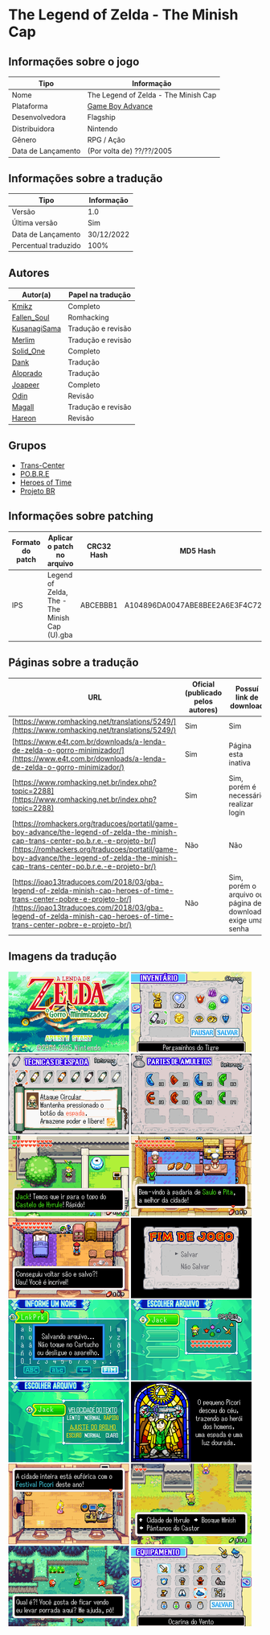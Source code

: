 # The Legend of Zelda - The Minish Cap

## Informações sobre o jogo

| Tipo | Informação |
| ----------- | ----------- |
| Nome | The Legend of Zelda \- The Minish Cap |
| Plataforma | [Game Boy Advance](../) |
| Desenvolvedora | Flagship |
| Distribuidora | Nintendo |
| Gênero | RPG / Ação |
| Data de Lançamento | (Por volta de) ??/??/2005 |

## Informações sobre a tradução

| Tipo | Informação |
| ----------- | ----------- |
| Versão | 1\.0 |
| Última versão | Sim |
| Data de Lançamento | 30/12/2022 |
| Percentual traduzido | 100% |

## Autores

| Autor(a) | Papel na tradução |
| ----------- | ----------- |
| [Kmikz](../../../autores/kmikz/) | Completo |
| [Fallen\_Soul](../../../autores/fallen_soul/) | Romhacking |
| [KusanagiSama](../../../autores/kusanagisama/) | Tradução e revisão |
| [Merlim](../../../autores/merlim/) | Tradução e revisão |
| [Solid\_One](../../../autores/solid_one/) | Completo |
| [Dank](../../../autores/dank/) | Tradução |
| [Aloprado](../../../autores/aloprado/) | Tradução |
| [Joapeer](../../../autores/joapeer/) | Completo |
| [Odin](../../../autores/odin/) | Revisão |
| [Magall](../../../autores/magall/) | Tradução e revisão |
| [Hareon](../../../autores/hareon/) | Revisão |

## Grupos

* [Trans\-Center](../../../grupos/trans-center/)
* [PO\.B\.R\.E](../../../grupos/pobre/)
* [Heroes of Time](../../../grupos/heroes-of-time/)
* [Projeto BR](../../../grupos/projeto-br/)

## Informações sobre patching

| Formato do patch | Aplicar o patch no arquivo | CRC32 Hash | MD5 Hash |
| ----------- | ----------- | ----------- | ----------- |
| IPS | Legend of Zelda, The \- The Minish Cap \(U\)\.gba | ABCEBBB1 | A104896DA0047ABE8BEE2A6E3F4C7290 |

## Páginas sobre a tradução

| URL | Oficial (publicado pelos autores) | Possuí link de download |
| ----------- | ----------- | ----------- |
| [https://www.romhacking.net/translations/5249/](https://www.romhacking.net/translations/5249/) | Sim | Sim |
| [https://www.e4t.com.br/downloads/a-lenda-de-zelda-o-gorro-minimizador/](https://www.e4t.com.br/downloads/a-lenda-de-zelda-o-gorro-minimizador/) | Sim | Página esta inativa |
| [https://www.romhacking.net.br/index.php?topic=2288](https://www.romhacking.net.br/index.php?topic=2288) | Sim | Sim, porém é necessário realizar login |
| [https://romhackers.org/traducoes/portatil/game-boy-advance/the-legend-of-zelda-the-minish-cap-trans-center-po.b.r.e.-e-projeto-br/](https://romhackers.org/traducoes/portatil/game-boy-advance/the-legend-of-zelda-the-minish-cap-trans-center-po.b.r.e.-e-projeto-br/) | Não | Não |
| [https://joao13traducoes.com/2018/03/gba-legend-of-zelda-minish-cap-heroes-of-time-trans-center-pobre-e-projeto-br/](https://joao13traducoes.com/2018/03/gba-legend-of-zelda-minish-cap-heroes-of-time-trans-center-pobre-e-projeto-br/) | Não | Sim, porém o arquivo ou página de download exige uma senha |

## Imagens da tradução

![Imagem de exemplo da tradução 1](1.png)
![Imagem de exemplo da tradução 2](10.png)
![Imagem de exemplo da tradução 3](11.png)
![Imagem de exemplo da tradução 4](12.png)
![Imagem de exemplo da tradução 5](13.png)
![Imagem de exemplo da tradução 6](14.png)
![Imagem de exemplo da tradução 7](15.png)
![Imagem de exemplo da tradução 8](16.png)
![Imagem de exemplo da tradução 9](2.png)
![Imagem de exemplo da tradução 10](3.png)
![Imagem de exemplo da tradução 11](4.png)
![Imagem de exemplo da tradução 12](5.png)
![Imagem de exemplo da tradução 13](6.png)
![Imagem de exemplo da tradução 14](7.png)
![Imagem de exemplo da tradução 15](8.png)
![Imagem de exemplo da tradução 16](9.png)